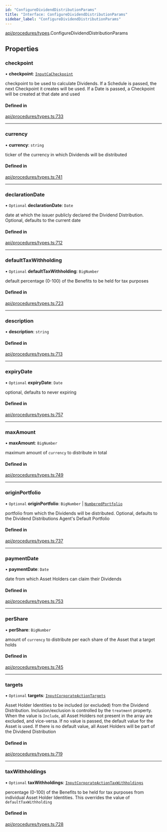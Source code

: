 ```yaml
---
id: "ConfigureDividendDistributionParams"
title: "Interface: ConfigureDividendDistributionParams"
sidebar_label: "ConfigureDividendDistributionParams"
---
```


[api/procedures/types](../../../../../modules/API/Procedures/Types/Types.md).ConfigureDividendDistributionParams

## Properties

### checkpoint

• **checkpoint**: [`InputCaCheckpoint`](../../../../../modules/API/Entities/Asset/Checkpoints/Types/Types.md#inputcacheckpoint)

checkpoint to be used to calculate Dividends. If a Schedule is passed, the next Checkpoint it creates will be used.
  If a Date is passed, a Checkpoint will be created at that date and used

#### Defined in

[api/procedures/types.ts:733](https://github.com/PolymeshAssociation/polymesh-sdk/blob/95e180d28/src/api/procedures/types.ts#L733)

___

### currency

• **currency**: `string`

ticker of the currency in which Dividends will be distributed

#### Defined in

[api/procedures/types.ts:741](https://github.com/PolymeshAssociation/polymesh-sdk/blob/95e180d28/src/api/procedures/types.ts#L741)

___

### declarationDate

• `Optional` **declarationDate**: `Date`

date at which the issuer publicly declared the Dividend Distribution. Optional, defaults to the current date

#### Defined in

[api/procedures/types.ts:712](https://github.com/PolymeshAssociation/polymesh-sdk/blob/95e180d28/src/api/procedures/types.ts#L712)

___

### defaultTaxWithholding

• `Optional` **defaultTaxWithholding**: `BigNumber`

default percentage (0-100) of the Benefits to be held for tax purposes

#### Defined in

[api/procedures/types.ts:723](https://github.com/PolymeshAssociation/polymesh-sdk/blob/95e180d28/src/api/procedures/types.ts#L723)

___

### description

• **description**: `string`

#### Defined in

[api/procedures/types.ts:713](https://github.com/PolymeshAssociation/polymesh-sdk/blob/95e180d28/src/api/procedures/types.ts#L713)

___

### expiryDate

• `Optional` **expiryDate**: `Date`

optional, defaults to never expiring

#### Defined in

[api/procedures/types.ts:757](https://github.com/PolymeshAssociation/polymesh-sdk/blob/95e180d28/src/api/procedures/types.ts#L757)

___

### maxAmount

• **maxAmount**: `BigNumber`

maximum amount of `currency` to distribute in total

#### Defined in

[api/procedures/types.ts:749](https://github.com/PolymeshAssociation/polymesh-sdk/blob/95e180d28/src/api/procedures/types.ts#L749)

___

### originPortfolio

• `Optional` **originPortfolio**: `BigNumber` \| [`NumberedPortfolio`](../../../../../classes/API/Entities/NumberedPortfolio/NumberedPortfolio.md)

portfolio from which the Dividends will be distributed. Optional, defaults to the Dividend Distributions Agent's Default Portfolio

#### Defined in

[api/procedures/types.ts:737](https://github.com/PolymeshAssociation/polymesh-sdk/blob/95e180d28/src/api/procedures/types.ts#L737)

___

### paymentDate

• **paymentDate**: `Date`

date from which Asset Holders can claim their Dividends

#### Defined in

[api/procedures/types.ts:753](https://github.com/PolymeshAssociation/polymesh-sdk/blob/95e180d28/src/api/procedures/types.ts#L753)

___

### perShare

• **perShare**: `BigNumber`

amount of `currency` to distribute per each share of the Asset that a target holds

#### Defined in

[api/procedures/types.ts:745](https://github.com/PolymeshAssociation/polymesh-sdk/blob/95e180d28/src/api/procedures/types.ts#L745)

___

### targets

• `Optional` **targets**: [`InputCorporateActionTargets`](../../../../../modules/Types/Types.md#inputcorporateactiontargets)

Asset Holder Identities to be included (or excluded) from the Dividend Distribution. Inclusion/exclusion is controlled by the `treatment`
  property. When the value is `Include`, all Asset Holders not present in the array are excluded, and vice-versa. If no value is passed,
  the default value for the Asset is used. If there is no default value, all Asset Holders will be part of the Dividend Distribution

#### Defined in

[api/procedures/types.ts:719](https://github.com/PolymeshAssociation/polymesh-sdk/blob/95e180d28/src/api/procedures/types.ts#L719)

___

### taxWithholdings

• `Optional` **taxWithholdings**: [`InputCorporateActionTaxWithholdings`](../../../../../modules/Types/Types.md#inputcorporateactiontaxwithholdings)

percentage (0-100) of the Benefits to be held for tax purposes from individual Asset Holder Identities.
  This overrides the value of `defaultTaxWithholding`

#### Defined in

[api/procedures/types.ts:728](https://github.com/PolymeshAssociation/polymesh-sdk/blob/95e180d28/src/api/procedures/types.ts#L728)

